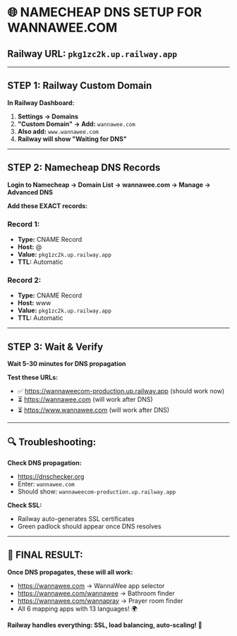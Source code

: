 # 🌐 NAMECHEAP DNS SETUP FOR WANNAWEE.COM

## **Railway URL:** `pkg1zc2k.up.railway.app`

---

## **STEP 1: Railway Custom Domain**

**In Railway Dashboard:**
1. **Settings → Domains**
2. **"Custom Domain" → Add:** `wannawee.com`
3. **Also add:** `www.wannawee.com`
4. **Railway will show "Waiting for DNS"**

---

## **STEP 2: Namecheap DNS Records**

**Login to Namecheap → Domain List → wannawee.com → Manage → Advanced DNS**

**Add these EXACT records:**

### **Record 1:**
- **Type:** CNAME Record
- **Host:** @
- **Value:** `pkg1zc2k.up.railway.app`
- **TTL:** Automatic

### **Record 2:**
- **Type:** CNAME Record
- **Host:** www
- **Value:** `pkg1zc2k.up.railway.app`
- **TTL:** Automatic

---

## **STEP 3: Wait & Verify**

**Wait 5-30 minutes for DNS propagation**

**Test these URLs:**
- ✅ https://wannaweecom-production.up.railway.app (should work now)
- ⏳ https://wannawee.com (will work after DNS)
- ⏳ https://www.wannawee.com (will work after DNS)

---

## **🔍 Troubleshooting:**

**Check DNS propagation:**
- https://dnschecker.org
- Enter: `wannawee.com`
- Should show: `wannaweecom-production.up.railway.app`

**Check SSL:**
- Railway auto-generates SSL certificates
- Green padlock should appear once DNS resolves

---

## **🎉 FINAL RESULT:**

**Once DNS propagates, these will all work:**
- https://wannawee.com → WannaWee app selector
- https://wannawee.com/wannawee → Bathroom finder
- https://wannawee.com/wannapray → Prayer room finder
- All 6 mapping apps with 13 languages! 🌍

**Railway handles everything: SSL, load balancing, auto-scaling! 🚀**